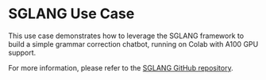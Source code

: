# SGLANG Use Case

This use case demonstrates how to leverage the SGLANG framework to build a simple grammar correction chatbot, running on Colab with A100 GPU support.

For more information, please refer to the [SGLANG GitHub repository](https://github.com/sgl-project/sglang).
